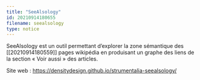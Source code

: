 ```yaml
---
title: "SeeAlsology"
id: 20210914180655
filename: seealsology
type: notice
---
```


SeeAlsology est un outil permettant d’explorer la zone sémantique des [[20210914180559]] pages wikipédia en produisant un graphe des liens de la section « Voir aussi » des articles.

Site web : <https://densitydesign.github.io/strumentalia-seealsology/>

